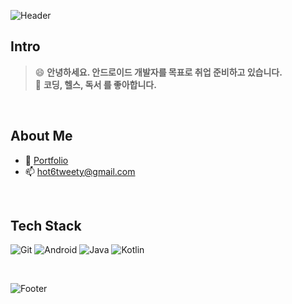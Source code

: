 ![Header](https://capsule-render.vercel.app/api?type=waving&height=200&text=KimYoungJune&fontAlign=50&fontAlignY=40&color=timeGradient)


## Intro
> 😄 **안녕하세요. 안드로이드 개발자를 목표로 취업 준비하고 있습니다.**  
👀 **코딩, 헬스, 독서 를 좋아합니다.**

<br/>

## About Me
- 📰 [Portfolio](https://hot6tweety.notion.site/hot6tweety/Young-June-Kim-0fdae1b67ce7491c9524303d55699211)  
- 📫 hot6tweety@gmail.com

<br/>
  
## Tech Stack
![Git](https://img.shields.io/badge/Android-3DDC84?style=square&logo=android&logoColor=white)
![Android](https://img.shields.io/badge/Git-F05032?style=square&logo=git&logoColor=white)
![Java](https://img.shields.io/badge/Kotlin-7F52FF?style=square&logo=kotlin&logoColor=white)
![Kotlin](https://img.shields.io/badge/Java-orange?style=square&logo=java&logoColor=white)

<br/>





![Footer](https://capsule-render.vercel.app/api?type=waving&color=timeGradient&height=200&section=footer)


<!--
**hot6-tweety/hot6-tweety** is a ✨ _special_ ✨ repository because its `README.md` (this file) appears on your GitHub profile.

Here are some ideas to get you started:

- 🔭 I’m currently working on ...
- 🌱 I’m currently learning ...
- 👯 I’m looking to collaborate on ...
- 🤔 I’m looking for help with ...
- 💬 Ask me about ...
- 📫 How to reach me: ...
- 😄 Pronouns: ...
- ⚡ Fun fact: ...
-->
